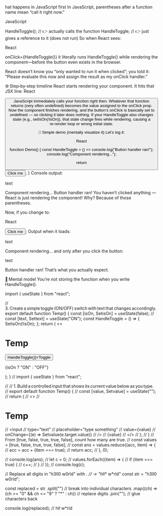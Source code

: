 hat happens in JavaScript first
In JavaScript, parentheses after a function name mean “call it right now.”

JavaScript

HandleToggle(); // 👉 actually calls the function
HandleToggle; // 👉 just gives a reference to it (does not run)
So when React sees:

React

onClick={HandleToggle()}
it literally runs HandleToggle() while rendering the component—before the button even exists in the browser.

React doesn’t know you “only wanted to run it when clicked”;
you told it: “Please evaluate this now and assign the result as my onClick handler.”

⚙️ Step‑by‑step timeline
React starts rendering your component.
It hits that JSX line:
React

<button onClick={HandleToggle()}>
JavaScript immediately calls your function right then.
Whatever that function returns (very often undefined) becomes the value assigned to the onClick prop.
Now the component finishes rendering, and the button’s onClick is basically set to undefined — so clicking it later does nothing.
If your HandleToggle also changes state (e.g., setIsOn(!isOn)), that state change fires while rendering, causing a re‑render loop or wrong initial state.

🍿 Simple demo (mentally visualize it)
Let’s log it:

React

function Demo() {
const HandleToggle = () => console.log("Button handler ran!");
console.log("Component rendering...");

return <button onClick={HandleToggle()}>Click me</button>;
}
Console output:

text

Component rendering...
Button handler ran!
You haven’t clicked anything — React is just rendering the component!
Why? Because of those parentheses.

Now, if you change to:

React

<button onClick={HandleToggle}>Click me</button>;
Output when it loads:

text

Component rendering...
and only after you click the button:

text

Button handler ran!
That’s what you actually expect.

🧩 Mental model
You’re not storing the function when you write HandleToggle().

import { useState } from "react";

// 3. Create a simple toggle (ON/OFF) switch with text that changes accordingly.
export default function Temp() {
const [isOn, SetisOn] = useState(false);
// const [text, Settext] = useState("ON");
const HandleToggle = () => {
SetisOn(!isOn);
};
return (
<>
<h1>Temp</h1>
<button onClick={() => HandleToggle()}>Toggle</button>
<p>{isOn ? "ON" : "OFF"}</p>
</>
);
}
// import { useState } from "react";

// // 1. Build a controlled input that shows its current value below as you type.
// export default function Temp() {
// const [value, Setvalue] = useState("");
// return (
// <>
// <h1>Temp</h1>
// <input
// type="text"
// placeholder="type something"
// value={value}
// onChange={(e) => Setvalue(e.target.value)}
// />
// {value}
// </>
// );
// }
// From [true, false, true, true, false], count how many are true.
// const values = [true, false, true, true, false];
// const ans = values.reduce((acc, item) => {
// acc = acc + (item === true);
// return acc;
// }, 0);

// console.log(ans);
// let c = 0;
// values.forEach((item) => {
// if (item === true) {
// c++;
// }
// });
// console.log(c);

// Replace all digits in "h3ll0 w0rld" with *.
// → "h*ll* w*rld"
const str = "h3ll0 w0rld";

const replaced = str
.split("") // break into individual characters
.map((ch) => (ch >= "0" && ch <= "9" ? "\*" : ch)) // replace digits
.join(""); // glue characters back

console.log(replaced); // h*ll* w\*rld
